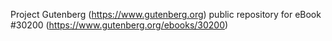 Project Gutenberg (https://www.gutenberg.org) public repository for eBook #30200 (https://www.gutenberg.org/ebooks/30200)
